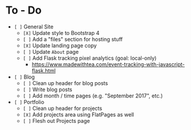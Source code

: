 # To - Do
- `[ ]` General Site
	- `[X]` Update style to Bootstrap 4
	- `[ ]` Add a "files" section for hosting stuff
	- `[X]` Update landing page copy
	- `[ ]` Update `About` page
	- `[ ]` Add Flask tracking pixel analytics (goal: local-only)
		- https://www.madewithtea.com/event-tracking-with-javascript-flask.html
- `[ ]` Blog
	- `[ ]` Clean up header for blog posts
	- `[ ]` Write blog posts
	- `[ ]` Add month / time pages (e.g. "September 2017", etc.)
- `[ ]` Portfolio
	- `[ ]` Clean up header for projects
	- `[X]` Add projects area using FlatPages as well
	- `[ ]` Flesh out Projects page

